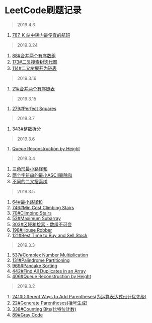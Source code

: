 # LeetCode刷题记录
> 2019.4.3
1. [787. K 站中转内最便宜的航班](https://github.com/LDouble/skill-tree/blob/master/LeetCode/787.%20K%20%E7%AB%99%E4%B8%AD%E8%BD%AC%E5%86%85%E6%9C%80%E4%BE%BF%E5%AE%9C%E7%9A%84%E8%88%AA%E7%8F%AD.md)

> 2019.3.24
1. [88#合并两个有序数组](https://github.com/LDouble/skill-tree/blob/master/LeetCode/88.%E5%90%88%E5%B9%B6%E4%B8%A4%E4%B8%AA%E6%9C%89%E5%BA%8F%E6%95%B0%E7%BB%84.md)
2. [173#二叉搜索树迭代器](https://github.com/LDouble/skill-tree/blob/master/LeetCode/173.%20%E4%BA%8C%E5%8F%89%E6%90%9C%E7%B4%A2%E6%A0%91%E8%BF%AD%E4%BB%A3%E5%99%A8.md)
3. [114#二叉树展开为链表](https://github.com/LDouble/skill-tree/blob/master/LeetCode/114.%20%E4%BA%8C%E5%8F%89%E6%A0%91%E5%B1%95%E5%BC%80%E4%B8%BA%E9%93%BE%E8%A1%A8.md)

> 2019.3.16
1. [21#合并两个有序链表](https://github.com/LDouble/skill-tree/blob/master/LeetCode/21.%20%E5%90%88%E5%B9%B6%E4%B8%A4%E4%B8%AA%E6%9C%89%E5%BA%8F%E9%93%BE%E8%A1%A8.md)

> 2019.3.15
1. [279#Perfect Squares](https://github.com/LDouble/skill-tree/blob/master/LeetCode/279.%20Perfect%20Squares.md)

> 2019.3.7 
1. [343#整数拆分](https://github.com/LDouble/skill-tree/blob/master/LeetCode/343.%20%E6%95%B4%E6%95%B0%E6%8B%86%E5%88%86.md)

> 2019.3.6
1. [Queue Reconstruction by Height](https://github.com/LDouble/skill-tree/blob/master/LeetCode/406.%20Queue%20Reconstruction%20by%20Height.md)

> 2019.3.4
1. [三角形最小路径和](https://github.com/LDouble/skill-tree/blob/master/LeetCode/120.%20%E4%B8%89%E8%A7%92%E5%BD%A2%E6%9C%80%E5%B0%8F%E8%B7%AF%E5%BE%84%E5%92%8C.md)
2. [两个字符串的最小ASCII删除和](https://github.com/LDouble/skill-tree/blob/master/LeetCode/712.%20%E4%B8%A4%E4%B8%AA%E5%AD%97%E7%AC%A6%E4%B8%B2%E7%9A%84%E6%9C%80%E5%B0%8FASCII%E5%88%A0%E9%99%A4%E5%92%8C.md)
3. [不同的二叉搜索树](https://github.com/LDouble/skill-tree/blob/master/LeetCode/96.%20%E4%B8%8D%E5%90%8C%E7%9A%84%E4%BA%8C%E5%8F%89%E6%90%9C%E7%B4%A2%E6%A0%91.md)

> 2019.3.5
1. [64#最小路径和](https://github.com/LDouble/skill-tree/blob/master/LeetCode/64.%20Minimum%20Path%20Sum.md)
2. [746#Min Cost Climbing Stairs](https://github.com/LDouble/skill-tree/blob/master/LeetCode/746.%20Min%20Cost%20Climbing%20Stairs.md)
3. [70#Climbing Stairs](https://github.com/LDouble/skill-tree/blob/master/LeetCode/70.%20Climbing%20Stairs.md)
4. [53#Maximum Subarray](https://github.com/LDouble/skill-tree/blob/master/LeetCode/53.%20Maximum%20Subarray.md)
5. [303#区域和检索 - 数组不可变](https://github.com/LDouble/skill-tree/blob/master/LeetCode/303.%20%E5%8C%BA%E5%9F%9F%E5%92%8C%E6%A3%80%E7%B4%A2%20-%20%E6%95%B0%E7%BB%84%E4%B8%8D%E5%8F%AF%E5%8F%98.md)
6. [198#House Robber](https://github.com/LDouble/skill-tree/blob/master/LeetCode/198.%20House%20Robber.md)
7. [121#Best Time to Buy and Sell Stock](https://github.com/LDouble/skill-tree/blob/master/LeetCode/121.%20Best%20Time%20to%20Buy%20and%20Sell%20Stock.md)

> 2019.3.3
1. [537#Complex Number Multiplication](https://github.com/LDouble/sikill-tree/tree/master/LeetCode)
2. [131#Palindrome Partitioning](https://github.com/LDouble/sikill-tree/blob/master/LeetCode/131.%20Palindrome%20Partitioning.md)
3. [969#Pancake Sorting](https://github.com/LDouble/skill-tree/blob/master/LeetCode/969.%20Pancake%20Sorting.md)
4. [442#Find All Duplicates in an Array](https://github.com/LDouble/skill-tree/blob/master/LeetCode/442.%20Find%20All%20Duplicates%20in%20an%20Array.md)
5. [406#Queue Reconstruction by Height](https://github.com/LDouble/skill-tree/blob/master/LeetCode/406.%20Queue%20Reconstruction%20by%20Height.md)

> 2019.3.2

1. [241#Different Ways to Add Parentheses(为运算表达式设计优先级)
](https://github.com/LDouble/sikill-tree/blob/master/LeetCode/241.Different%20Ways%20to%20Add%20Parentheses.md)
2. [22#Generate Parentheses(括号生成)](https://github.com/LDouble/sikill-tree/blob/master/LeetCode/22.%20Generate%20Parentheses.md)
3. [338#Counting Bits(比特位计数)](https://github.com/LDouble/sikill-tree/blob/master/LeetCode/338.%20Counting%20Bits.md)
4. [89#Gray Code](https://github.com/LDouble/sikill-tree/blob/master/LeetCode/89.%20Gray%20Code.md)
